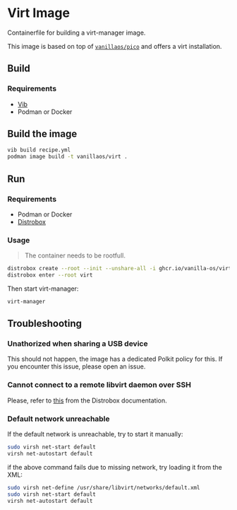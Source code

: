 # Virt Image

Containerfile for building a virt-manager image.

This image is based on top of [`vanillaos/pico`](https://github.com/Vanilla-OS/core-image/pkgs/container/pico) and offers a virt
installation.

## Build

### Requirements

- [Vib](https://github.com/Vanilla-OS/Vib)
- Podman or Docker

## Build the image

```bash
vib build recipe.yml
podman image build -t vanillaos/virt .
```

## Run

### Requirements

- Podman or Docker
- [Distrobox](https://github.com/89luca89/distrobox)

### Usage

> The container needs to be rootfull.

```bash
distrobox create --root --init --unshare-all -i ghcr.io/vanilla-os/virt:main -n virt # replace with your local image if you built it
distrobox enter --root virt
```

Then start virt-manager:

```bash
virt-manager
```

## Troubleshooting

### Unathorized when sharing a USB device

This should not happen, the image has a dedicated Polkit policy for this. If you encounter this issue, please open an issue.

### Cannot connect to a remote libvirt daemon over SSH

Please, refer to [this](https://github.com/89luca89/distrobox/blob/main/docs/posts/run_libvirt_in_distrobox.md) from the Distrobox documentation.

### Default network unreachable

If the default network is unreachable, try to start it manually:

```bash
sudo virsh net-start default
virsh net-autostart default
```

if the above command fails due to missing network, try loading it from the XML:

```bash
sudo virsh net-define /usr/share/libvirt/networks/default.xml
sudo virsh net-start default
virsh net-autostart default
```